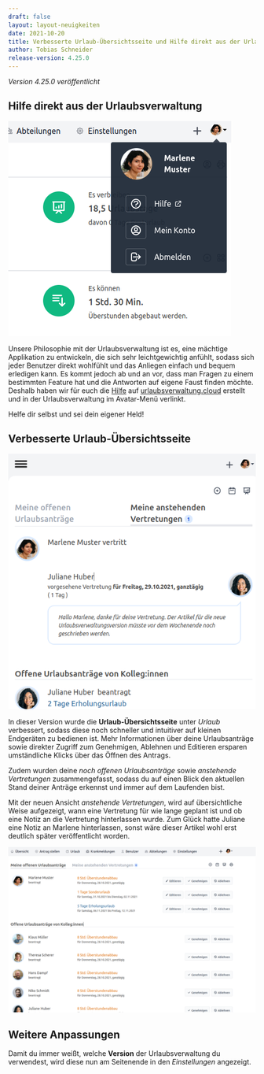 ```yaml
---
draft: false
layout: layout-neuigkeiten
date: 2021-10-20
title: Verbesserte Urlaub-Übersichtsseite und Hilfe direkt aus der Urlaubsverwaltung
author: Tobias Schneider
release-version: 4.25.0
---
```


_Version 4.25.0 veröffentlicht_

<!-- more -->

## Hilfe direkt aus der Urlaubsverwaltung

<div class="flex flex-col items-center mt-2 lg:flex-row lg:space-x-8 lg:mb-8">
  <div>
    <img class="mx-auto lg:max-w-md lg:h-72" src="hilfe.png" alt="Hilfe über das Avatarmenü">
  </div>
  <div class="max-w-none lg:max-w-screen">
    <p class="mt-4 lg:mb-4">
      Unsere Philosophie mit der Urlaubsverwaltung ist es, eine mächtige Applikation zu entwickeln, die sich
      sehr leichtgewichtig anfühlt, sodass sich jeder Benutzer direkt wohlfühlt und das Anliegen einfach und
      bequem erledigen kann. Es kommt jedoch ab und an vor, dass man Fragen zu einem bestimmten Feature
      hat und die Antworten auf eigene Faust finden möchte. Deshalb haben wir für euch die <a href="/hilfe">Hilfe</a> auf
      <a href="/hilfe">urlaubsverwaltung.cloud</a> erstellt und in der Urlaubsverwaltung im Avatar-Menü verlinkt.
    </p>
    <p>
      Helfe dir selbst und sei dein eigener Held!
    </p>
  </div>
</div>

## Verbesserte Urlaub-Übersichtsseite

<div class="flex flex-col justify-end lg:flex-row-reverse lg:space-x-8 lg:space-x-reverse lg:mt-8 lg:mb-8">
  <div>
    <img class="mx-auto mt-2 lg:max-w-md lg:h-80" src="vertretung.png" alt="Anstehende Vertretung mit Notiz">
  </div>
  <div class="max-w-none lg:max-w-screen">
    <p class="mt-4 lg:mb-4">
      In dieser Version wurde die <strong>Urlaub-Übersichtsseite</strong> unter <em>Urlaub</em> verbessert, sodass diese noch schneller und
      intuitiver auf kleinen Endgeräten zu bedienen ist. Mehr Informationen über deine Urlaubsanträge sowie direkter Zugriff zum
      Genehmigen, Ablehnen und Editieren ersparen umständliche Klicks über das Öffnen des Antrags.
    </p>
    <p>
      Zudem wurden deine <em>noch offenen Urlaubsanträge</em> sowie <em>anstehende Vertretungen</em> zusammengefasst, sodass
      du auf einen Blick den aktuellen Stand deiner Anträge erkennst und immer auf dem Laufenden bist.
    </p>
    <p class="mt-4 lg:mb-4">
        Mit der neuen Ansicht <em>anstehende Vertretungen</em>, wird auf übersichtliche Weise aufgezeigt, wann eine
        Vertretung für wie lange geplant ist und ob eine Notiz an die Vertretung hinterlassen wurde. Zum Glück hatte
        Juliane eine Notiz an Marlene hinterlassen, sonst wäre dieser Artikel wohl erst deutlich später veröffentlicht worden.
    </p>
  </div>
</div>
<img class="mb-4 lg:mb-8" src="vacation-overview.png" alt="Neue Urlaub-Übersichtsseite auf dem Desktop">

## Weitere Anpassungen

<div class="flex space-x-8 mt-2">
    <p class="mb-4">
      Damit du immer weißt, welche <strong>Version</strong> der Urlaubsverwaltung du verwendest,
      wird diese nun am Seitenende in den <em>Einstellungen</em> angezeigt.
    </p>
</div>
